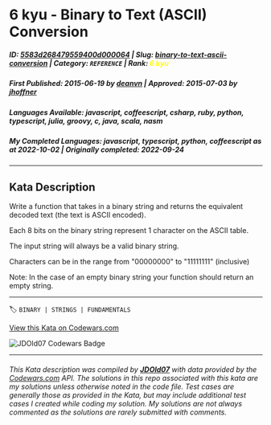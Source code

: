 # 6 kyu - Binary to Text (ASCII) Conversion

##### **ID**: [5583d268479559400d000064](https://www.codewars.com/kata/5583d268479559400d000064) | **Slug**: [binary-to-text-ascii-conversion](https://www.codewars.com/kata/5583d268479559400d000064) | **Category**: `REFERENCE` | **Rank**: <span style="color:yellow">6 kyu</span>

##### **First Published**: 2015-06-19 ***by*** [deanvn](https://www.codewars.com/users/deanvn) | **Approved**: 2015-07-03 ***by*** [jhoffner](https://www.codewars.com/users/jhoffner)

##### **Languages Available**: javascript, coffeescript, csharp, ruby, python, typescript, julia, groovy, c, java, scala, nasm

##### **My Completed Languages**: javascript, typescript, python, coffeescript ***as at*** 2022-10-02 | **Originally completed**: 2022-09-24

---

## Kata Description


Write a function that takes in a binary string and returns the equivalent decoded text (the text is ASCII encoded).



Each 8 bits on the binary string represent 1 character on the ASCII table.



The input string will always be a valid binary string.



Characters can be in the range from "00000000" to "11111111" (inclusive)



Note: In the case of an empty binary string your function should return an empty string.





---


🏷 `BINARY | STRINGS | FUNDAMENTALS`


[View this Kata on Codewars.com](https://www.codewars.com/kata/5583d268479559400d000064)

![](https://www.codewars.com/users/jdold07/badges/large "JDOld07 Codewars Badge")

---

###### *This Kata description was compiled by [**JDOld07**](https://tpstech.dev) with data provided by the [Codewars.com](https://www.codewars.com) API.  The solutions in this repo associated with this kata are my solutions unless otherwise noted in the code file.  Test cases are generally those as provided in the Kata, but may include additional test cases I created while coding my solution.  My solutions are not always commented as the solutions are rarely submitted with comments.*
